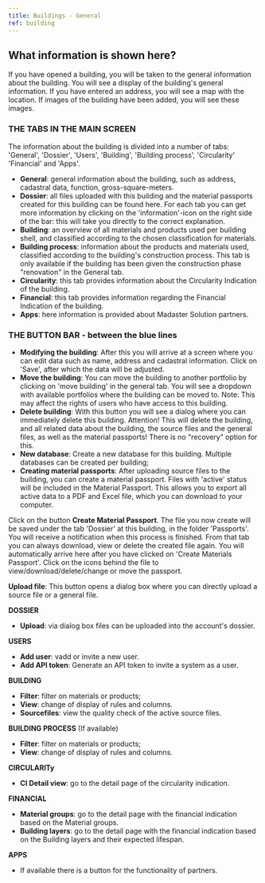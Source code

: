 ```yaml
---
title: Buildings - General
ref: building
---
```


## What information is shown here?
If you have opened a building, you will be taken to the general information about the building. You will see a display of the building's general information. If you have entered an address, you will see a map with the location. If images of the building have been added, you will see these images.


### THE TABS IN THE MAIN SCREEN
The information about the building is divided into a number of tabs: 'General', 'Dossier', 'Users', 'Building', 'Building process', 'Circularity' 'Financial' and 'Apps'.

- **General**: general information about the building, such as address, cadastral data, function, gross-square-meters.
- **Dossier**: all files uploaded with this building and the material passports created for this building can be found here. For each tab you can get more information by clicking on the 'information'-icon on the right side of the bar: this will take you directly to the correct explanation.
- **Building**: an overview of all materials and products used per building shell, and classified according to the chosen classification for materials.
- **Building process**: information about the products and materials used, classified according to the building's construction process. This tab is only available if the building has been given the construction phase "renovation" in the General tab.
- **Circularity**: this tab provides information about the Circularity Indication of the building.
- **Financial**: this tab provides information regarding the Financial Indication of the building.
- **Apps**: here information is provided about Madaster Solution partners.


### THE BUTTON BAR - between the blue lines
- **Modifying the building**: After this you will arrive at a screen where you can edit data such as name, address and cadastral information. Click on 'Save', after which the data will be adjusted.
- **Move the building**: You can move the building to another portfolio by clicking on 'move building' in the general tab. You will see a dropdown with available portfolios where the building can be moved to. Note: This may affect the rights of users who have access to this building.
- **Delete building**: With this button you will see a dialog where you can immediately delete this building. Attention! This will delete the building, and all related data about the building, the source files and the general files, as well as the material passports! There is no "recovery" option for this.
- **New database**: Create a new database for this building. Multiple databases can be created per building;
- **Creating material passports**: After uploading source files to the building, you can create a material passport. Files with 'active' status will be included in the Material Passport. This allows you to export all active data to a PDF and Excel file, which you can download to your computer.

Click on the button **Create Material Passport**. The file you now create will be saved under the tab 'Dossier' at this building, in the folder 'Passports'. You will receive a notification when this process is finished. From that tab you can always download, view or delete the created file again. You will automatically arrive here after you have clicked on 'Create Materials Passport'. Click on the icons behind the file to view/download/delete/change or move the passport.

**Upload file**: This button opens a dialog box where you can directly upload a source file or a general file.


**DOSSIER**
- **Upload**: via dialog box files can be uploaded into the account's dossier.

**USERS**
- **Add user**: vadd or invite a new user.
- **Add API token**: Generate an API token to invite a system as a user.

**BUILDING**
- **Filter**: filter on materials or products;
- **View**: change of display of rules and columns.
- **Sourcefiles**: view the quality check of the active source files.

**BUILDING PROCESS** (If available)
- **Filter**: filter on materials or products;
- **View**: change of display of rules and columns.

**CIRCULARITy**
- **CI Detail view**: go to the detail page of the circularity indication.

**FINANCIAL**
- **Material groups**: go to the detail page with the financial indication based on the Material groups.
- **Building layers**: go to the detail page with the financial indication based on the Building layers and their expected lifespan.

**APPS**
- If available there is a button for the functionality of partners.
